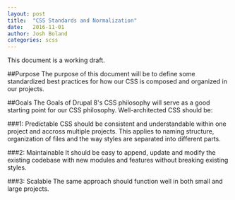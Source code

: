 ```yaml
---
layout: post
title:  "CSS Standards and Normalization"
date:   2016-11-01
author: Josh Boland
categories: scss
---
```


This document is a working draft.

##Purpose
The purpose of this document will be to define some standardized best practices for how our CSS is composed and organized in our projects.

##Goals
The Goals of Drupal 8's CSS philosophy will serve as a good starting point for our CSS philosophy. Well-architected CSS should be:

###1: Predictable
CSS should be consistent and understandable within one project and accross multiple projects. This applies to naming structure, organization of files and the way styles are separated into different parts.

###2: Maintainable
It should be easy to append, update and modify the existing codebase with new modules and features without breaking existing styles.

###3: Scalable
The same approach should function well in both small and large projects.
